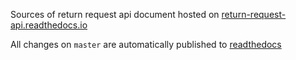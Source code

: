 Sources of return request api document hosted on [return-request-api.readthedocs.io](https://return-request-api.readthedocs.io)

All changes on `master` are automatically published to [readthedocs](https://return-request-api.readthedocs.io)